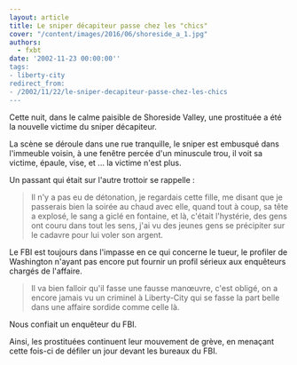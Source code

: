 ```yaml
---
layout: article
title: Le sniper décapiteur passe chez les "chics"
cover: "/content/images/2016/06/shoreside_a_1.jpg"
authors:
  - fxbt
date: '2002-11-23 00:00:00''
tags:
- liberty-city
redirect_from:
- /2002/11/22/le-sniper-decapiteur-passe-chez-les-chics
---
```


Cette nuit, dans le calme paisible de Shoreside Valley, une prostituée a été la nouvelle victime du sniper décapiteur.

La scène se déroule dans une rue tranquille, le sniper est embusqué dans l'immeuble voisin, à une fenêtre percée d'un minuscule trou, il voit sa victime, épaule, vise, et ... la victime n'est plus.

Un passant qui était sur l'autre trottoir se rappelle :

> Il n'y a pas eu de détonation, je regardais cette fille, me disant que je passerais bien la soirée au chaud avec elle, quand tout à coup, sa tête a explosé, le sang a giclé en fontaine, et là, c'était l'hystérie, des gens ont couru dans tout les sens, j'ai vu des jeunes gens se précipiter sur le cadavre pour lui voler son argent.

Le FBI est toujours dans l'impasse en ce qui concerne le tueur, le profiler de Washington n'ayant pas encore put fournir un profil sérieux aux enquêteurs chargés de l'affaire.

> Il va bien falloir qu'il fasse une fausse manœuvre, c'est obligé, on a encore jamais vu un criminel à Liberty-City qui se fasse la part belle dans une affaire sordide comme celle là.

Nous confiait un enquêteur du FBI.

Ainsi, les prostituées continuent leur mouvement de grève, en menaçant cette fois-ci de défiler un jour devant les bureaux du FBI.